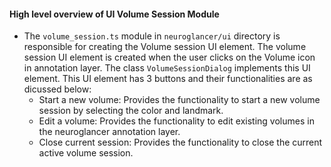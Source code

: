 #### High level overview of UI Volume Session Module
- The `volume_session.ts` module in `neuroglancer/ui` directory is responsible for creating the Volume session UI element. The volume session UI element is created when the user clicks on the Volume icon in annotation layer.
The class `VolumeSessionDialog` implements this UI element.
This UI element has 3 buttons and their functionalities are as dicussed below:
   - Start a new volume: Provides the functionality to start a new volume session by selecting the color and landmark.
   - Edit a volume: Provides the functionality to edit existing volumes in the neuroglancer annotation layer.
   - Close current session: Provides the functionality to close the current active volume session.
